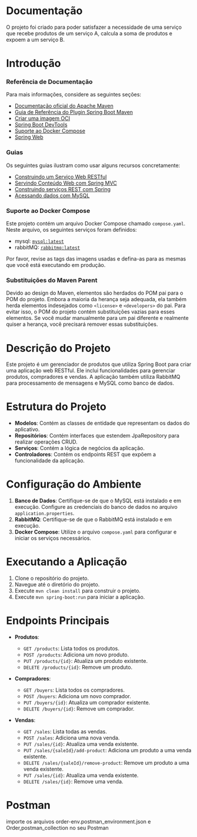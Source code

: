 # Documentação
O projeto foi criado para poder satisfazer a necessidade de uma serviço que recebe produtos de um serviço A, calcula a soma de produtos e expoem a um serviço B.

# Introdução

### Referência de Documentação
Para mais informações, considere as seguintes seções:

* [Documentação oficial do Apache Maven](https://maven.apache.org/guides/index.html)
* [Guia de Referência do Plugin Spring Boot Maven](https://docs.spring.io/spring-boot/3.4.1/maven-plugin)
* [Criar uma imagem OCI](https://docs.spring.io/spring-boot/3.4.1/maven-plugin/build-image.html)
* [Spring Boot DevTools](https://docs.spring.io/spring-boot/3.4.1/reference/using/devtools.html)
* [Suporte ao Docker Compose](https://docs.spring.io/spring-boot/3.4.1/reference/features/dev-services.html#features.dev-services.docker-compose)
* [Spring Web](https://docs.spring.io/spring-boot/3.4.1/reference/web/servlet.html)

### Guias
Os seguintes guias ilustram como usar alguns recursos concretamente:

* [Construindo um Serviço Web RESTful](https://spring.io/guides/gs/rest-service/)
* [Servindo Conteúdo Web com Spring MVC](https://spring.io/guides/gs/serving-web-content/)
* [Construindo serviços REST com Spring](https://spring.io/guides/tutorials/rest/)
* [Acessando dados com MySQL](https://spring.io/guides/gs/accessing-data-mysql/)

### Suporte ao Docker Compose
Este projeto contém um arquivo Docker Compose chamado `compose.yaml`.
Neste arquivo, os seguintes serviços foram definidos:

* mysql: [`mysql:latest`](https://hub.docker.com/_/mysql)
* rabbitMQ: [`rabbitmq:latest`](https://hub.docker.com/_/rabbitmq)

Por favor, revise as tags das imagens usadas e defina-as para as mesmas que você está executando em produção.

### Substituições do Maven Parent

Devido ao design do Maven, elementos são herdados do POM pai para o POM do projeto.
Embora a maioria da herança seja adequada, ela também herda elementos indesejados como `<license>` e `<developers>` do pai.
Para evitar isso, o POM do projeto contém substituições vazias para esses elementos.
Se você mudar manualmente para um pai diferente e realmente quiser a herança, você precisará remover essas substituições.

# Descrição do Projeto

Este projeto é um gerenciador de produtos que utiliza Spring Boot para criar uma aplicação web RESTful. Ele inclui funcionalidades para gerenciar produtos, compradores e vendas. A aplicação também utiliza RabbitMQ para processamento de mensagens e MySQL como banco de dados.

# Estrutura do Projeto

- **Modelos**: Contém as classes de entidade que representam os dados do aplicativo.
- **Repositórios**: Contém interfaces que estendem JpaRepository para realizar operações CRUD.
- **Serviços**: Contém a lógica de negócios da aplicação.
- **Controladores**: Contém os endpoints REST que expõem a funcionalidade da aplicação.

# Configuração do Ambiente

1. **Banco de Dados**: Certifique-se de que o MySQL está instalado e em execução. Configure as credenciais do banco de dados no arquivo `application.properties`.
2. **RabbitMQ**: Certifique-se de que o RabbitMQ está instalado e em execução.
3. **Docker Compose**: Utilize o arquivo `compose.yaml` para configurar e iniciar os serviços necessários.

# Executando a Aplicação

1. Clone o repositório do projeto.
2. Navegue até o diretório do projeto.
3. Execute `mvn clean install` para construir o projeto.
4. Execute `mvn spring-boot:run` para iniciar a aplicação.

# Endpoints Principais

- **Produtos**:
  - `GET /products`: Lista todos os produtos.
  - `POST /products`: Adiciona um novo produto.
  - `PUT /products/{id}`: Atualiza um produto existente.
  - `DELETE /products/{id}`: Remove um produto.

- **Compradores**:
  - `GET /buyers`: Lista todos os compradores.
  - `POST /buyers`: Adiciona um novo comprador.
  - `PUT /buyers/{id}`: Atualiza um comprador existente.
  - `DELETE /buyers/{id}`: Remove um comprador.

- **Vendas**:
  - `GET /sales`: Lista todas as vendas.
  - `POST /sales`: Adiciona uma nova venda.
  - `PUT /sales/{id}`: Atualiza uma venda existente.
  - `PUT /sales/{saleId}/add-product`: Adiciona um produto a uma venda existente.
  - `DELETE /sales/{saleId}/remove-product`: Remove um produto a uma venda existente.
  - `PUT /sales/{id}`: Atualiza uma venda existente.
  - `DELETE /sales/{id}`: Remove uma venda.

# Postman

importe os arquivos order-env.postman_environment.json e Order,postman_collection no seu Postman